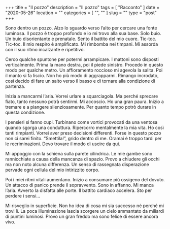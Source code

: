 +++
title = "Il pozzo"
description = "Il pozzo"
tags = [ "Racconto" ]
date = "2020-05-26"
location = ""
categories = [
  "",
  ""
]
slug = ""
type = "post"
+++

Sono dentro un pozzo. Alzo lo sguardo verso l’alto per cercare una fonte luminosa. Il pozzo è troppo profondo e io mi trovo alla sua base. Solo buio. Un buio disorientante e prenatale. Sento il battito del mio cuore. Tic-toc. Tic-toc. Il mio respiro è amplificato. Mi rimbomba nei timpani. Mi assorda con il suo ritmo incalzante e ripetitivo. 

Cerco qualche spuntone per potermi arrampicare. I mattoni sono disposti verticalmente. Prima la mano destra, poi il piede sinistro. Procedo in questo modo per qualche metro. Un affioramento roccioso mi agevola la salita. Poi il manto si fa liscio. Non ho più modo di aggrapparmi. Rimango incrodato, così decido di fare un salto verso il basso e di tornare alla condizione di partenza. 

Inizia a mancarmi l’aria. Vorrei urlare a squarciagola. Ma perché sprecare fiato, tanto nessuno potrà sentirmi. Mi accoscio. Ho una gran paura. Inizio a tremare e a piangere silenziosamente. Per quanto tempo potrò durare in questa condizione.

I pensieri si fanno cupi. Turbinano come vortici provocati da una ventosa quando sgorga una conduttura. Ripercorro mentalmente la mia vita. Ho così tanti rimpianti. Vorrei aver preso decisioni differenti. Forse in questo pozzo non ci sarei finito. “Smettila!”, grido dentro di me. Oramai è troppo tardi per le recriminazioni. Devo trovare il modo di uscire da qui. 

Mi appoggio con la schiena sulla parete cilindrica. Le mie gambe sono rannicchiate a causa della mancanza di spazio. Provo a chiudere gli occhi ma non noto alcuna differenza. Un senso di rassegnata disperazione pervade ogni cellula del mio intirizzito corpo.

Poi i miei ritmi vitali aumentano. Inizio a consumare più ossigeno del dovuto. Un  attacco di panico prende il sopravvento. Sono in affanno. Mi manca l’aria. Avverto la disfatta alle porte. Il battito cardiaco accelera. Sto per perdere i sensi…

Mi risveglio in superficie. Non ho idea di cosa mi sia successo né perché mi trovi lì. La poca illuminazione lascia scorgere un cielo ammantato da miliardi di puntini luminosi. Provo un gran freddo ma sono felice di essere ancora vivo.  
